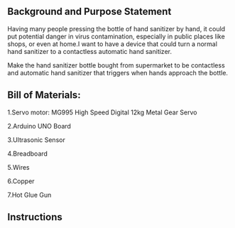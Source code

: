 ## Background and Purpose Statement
Having many people pressing the bottle of hand sanitizer by hand, it could put potential danger in virus contamination, especially in public places like shops, or even at home.I want to have a device that could turn a normal hand sanitizer to a contactless automatic hand sanitizer.

Make the hand sanitizer bottle bought from supermarket to be contactless and automatic hand sanitizer that triggers when hands approach the bottle.

## Bill of Materials:

1.Servo motor: MG995 High Speed Digital 12kg Metal Gear Servo

2.Arduino UNO Board

3.Ultrasonic Sensor

4.Breadboard

5.Wires

6.Copper

7.Hot Glue Gun

## Instructions

